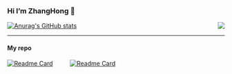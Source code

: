 ### Hi I’m ZhangHong 👋

[![Anurag's GitHub stats](https://github-readme-stats.vercel.app/api?username=985492783&show_icons=true&hide_border=true&theme=radical)](https://github.com/anuraghazra/github-readme-stats)
<img align="right" src="https://github-readme-stats.vercel.app/api/top-langs/?username=985492783">


***

#### My repo

<div >
   
  [![Readme Card](https://github-readme-stats.vercel.app/api/pin/?username=985492783&repo=nacos&show_owner=true)](https://github.com/985492783/nacos)&nbsp;&nbsp;&nbsp;&nbsp;&nbsp;&nbsp;&nbsp;&nbsp;&nbsp;
  [![Readme Card](https://github-readme-stats.vercel.app/api/pin/?username=985492783&repo=sparrow&show_owner=true)](https://github.com/985492783/sparrow)
</div>




